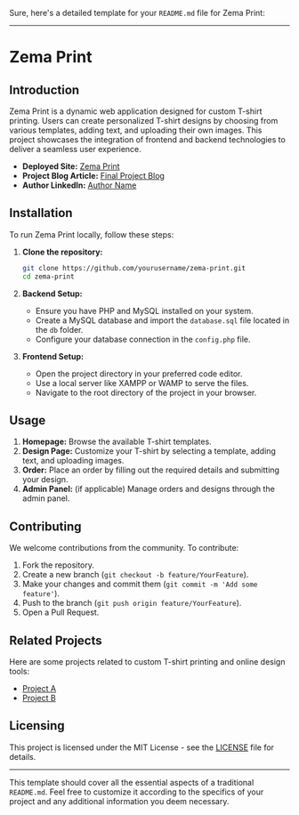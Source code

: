 Sure, here's a detailed template for your `README.md` file for Zema Print:

---

# Zema Print

## Introduction

Zema Print is a dynamic web application designed for custom T-shirt printing. Users can create personalized T-shirt designs by choosing from various templates, adding text, and uploading their own images. This project showcases the integration of frontend and backend technologies to deliver a seamless user experience.

- **Deployed Site:** [Zema Print](http://your-deployed-site-link.com)
- **Project Blog Article:** [Final Project Blog](http://your-blog-article-link.com)
- **Author LinkedIn:** [Author Name](http://your-linkedin-profile-link.com)

## Installation

To run Zema Print locally, follow these steps:

1. **Clone the repository:**
    ```sh
    git clone https://github.com/yourusername/zema-print.git
    cd zema-print
    ```

2. **Backend Setup:**

    - Ensure you have PHP and MySQL installed on your system.
    - Create a MySQL database and import the `database.sql` file located in the `db` folder.
    - Configure your database connection in the `config.php` file.

3. **Frontend Setup:**

    - Open the project directory in your preferred code editor.
    - Use a local server like XAMPP or WAMP to serve the files.
    - Navigate to the root directory of the project in your browser.

## Usage

1. **Homepage:** Browse the available T-shirt templates.
2. **Design Page:** Customize your T-shirt by selecting a template, adding text, and uploading images.
3. **Order:** Place an order by filling out the required details and submitting your design.
4. **Admin Panel:** (if applicable) Manage orders and designs through the admin panel.

## Contributing

We welcome contributions from the community. To contribute:

1. Fork the repository.
2. Create a new branch (`git checkout -b feature/YourFeature`).
3. Make your changes and commit them (`git commit -m 'Add some feature'`).
4. Push to the branch (`git push origin feature/YourFeature`).
5. Open a Pull Request.

## Related Projects

Here are some projects related to custom T-shirt printing and online design tools:

- [Project A](http://link-to-project-a.com)
- [Project B](http://link-to-project-b.com)

## Licensing

This project is licensed under the MIT License - see the [LICENSE](LICENSE) file for details.

---

This template should cover all the essential aspects of a traditional `README.md`. Feel free to customize it according to the specifics of your project and any additional information you deem necessary.

